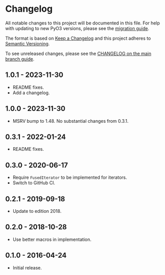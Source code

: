# Changelog

All notable changes to this project will be documented in this file. For help with updating to new
PyO3 versions, please see the [migration guide](https://pyo3.rs/latest/migration.html).

The format is based on [Keep a Changelog](https://keepachangelog.com/en/1.0.0/)
and this project adheres to [Semantic Versioning](https://semver.org/spec/v2.0.0.html).

To see unreleased changes, please see the [CHANGELOG on the main branch guide](https://pyo3.rs/main/changelog.html).

## 1.0.1 - 2023-11-30

- README fixes.
- Add a changelog.

## 1.0.0 - 2023-11-30

- MSRV bump to 1.48. No substantial changes from 0.3.1.

## 0.3.1 - 2022-01-24

- README fixes.

## 0.3.0 - 2020-06-17

- Require `FusedIterator` to be implemented for iterators.
- Switch to GitHub CI.

## 0.2.1 - 2019-09-18

- Update to edition 2018.

## 0.2.0 - 2018-10-28

- Use better macros in implementation.

## 0.1.0 - 2016-04-24

- Initial release.
